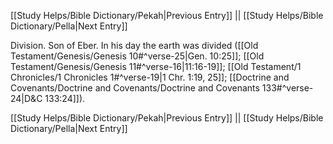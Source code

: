 [[Study Helps/Bible Dictionary/Pekah|Previous Entry]]  ||  [[Study Helps/Bible Dictionary/Pella|Next Entry]]

 Division. Son of Eber. In his day the earth was divided ([[Old Testament/Genesis/Genesis 10#^verse-25|Gen. 10:25]]; [[Old Testament/Genesis/Genesis 11#^verse-16|11:16-19]]; [[Old Testament/1 Chronicles/1 Chronicles 1#^verse-19|1 Chr. 1:19, 25]]; [[Doctrine and Covenants/Doctrine and Covenants/Doctrine and Covenants 133#^verse-24|D&C 133:24]]).

[[Study Helps/Bible Dictionary/Pekah|Previous Entry]]  ||  [[Study Helps/Bible Dictionary/Pella|Next Entry]]